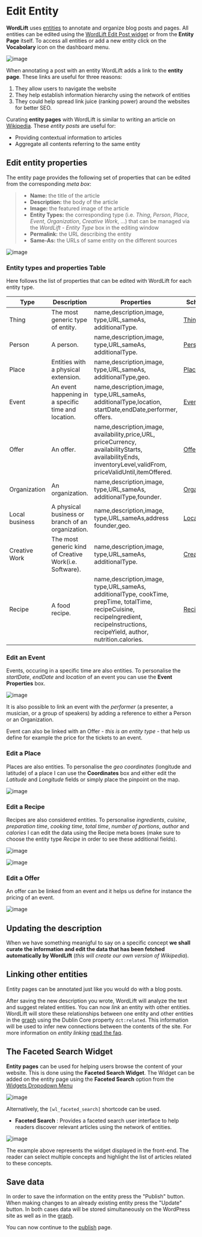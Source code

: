 # Edit Entity

**WordLift** uses [entities](key-concepts#entity) to annotate and organize blog posts and pages.
All entities can be edited using the [WordLift Edit Post widget](analysis#wordLift-edit-post-widget) or from the **Entity Page** itself. To access all entities or add a new entity click on the **Vocabolary** icon on the dashboard menu.

![image](./images/wordlift-edit-entity-vocabulary.png)

When annotating a post with an entity WordLift adds a link to the **entity page**.
These links are useful for three reasons:

1. They allow users to navigate the website
2. They help establish information hierarchy using the network of entities
3. They could help spread link juice (ranking power) around the websites for better SEO.

Curating **entity pages** with WordLift is similar to writing an article on [Wikipedia](http://wikipedia.org). These *entity posts* are useful for:

- Providing contextual information to articles
- Aggregate all contents referring to the same entity

## Edit entity properties

The entity page provides the following set of properties that can be edited from the corresponding *meta box*:

> - **Name:** the title of the article
> - **Description:** the body of the article
> - **Image:** the featured image of the article
> - **Entity Types:** the corresponding type (i.e. *Thing*, *Person*, *Place*, *Event*, *Organization*, *Creative Work*, ...) that can be managed via the *WordLift - Entity Type* box in the editing window
> - **Permalink:** the URL describing the entity
> - **Same-As:** the URLs of same entity on the different sources

![image](./images/wordlift-edit-entity-informations.png)

### Entity types and properties Table

Here follows the list of properties that can be edited with WordLift for each entity type.

| Type           | Description                                            | Properties                                                                                                                                                                            | Schema.org      |
| -------------- | ------------------------------------------------------ | ------------------------------------------------------------------------------------------------------------------------------------------------------------------------------------- | --------------- |
| Thing          | The most generic type of entity.                       | name,description,image, type,URL,sameAs, additionalType.                                                                                                                              | [Thing]         |
| Person         | A person.                                              | name,description,image, type,URL,sameAs, additionalType.                                                                                                                              | [Person]        |
| Place          | Entities with a physical extension.                    | name,description,image, type,URL,sameAs, additionalType,geo.                                                                                                                          | [Place]         |
| Event          | An event happening in a specific time and location.    | name,description,image, type,URL,sameAs, additionalType,location, startDate,endDate,performer, offers.                                                                                | [Event]         |
| Offer          | An offer.                                              | name,description,image, availability,price,URL, priceCurrency, availabilityStarts, availabilityEnds, inventoryLevel,validFrom, priceValidUntil,itemOffered.                           | [Offer]         |
| Organization   | An organization.                                       | name,description,image, type,URL,sameAs, additionalType,founder.                                                                                                                      | [Organization]  |
| Local business | A physical business or branch of an organization.      | name,description,image, type,URL,sameAs,address founder,geo.                                                                                                                          | [LocalBusiness] |
| Creative Work  | The most generic kind of Creative Work(i.e. Software). | name,description,image, type,URL,sameAs, additionalType.                                                                                                                              | [CreativeWork]  |
| Recipe         | A food recipe.                                         | name,description,image, type,URL,sameAs, additionalType, cookTime, prepTime, totalTime, recipeCuisine, recipeIngredient, recipeInstructions, recipeYield, author, nutrition.calories. | [Recipe]        |

### Edit an Event

Events, occuring in a specific time are also entities. To personalise the *startDate*, *endDate* and *location* of an event you can use the **Event Properties** box.

![image](./images/wordlift-edit-entity-event.png)

It is also possible to link an event with the *performer* (a presenter, a musician, or a group of speakers) by adding a reference to either a Person or an Organization.

Event can also be linked with an Offer - *this is an entity type* - that help us define for example the price for the tickets to an event.

### Edit a Place

Places are also entities. To personalise the *geo coordinates* (longitude and latitude) of a place I can use the **Coordinates** box and either edit the *Latitude* and *Longitude* fields or simply place the pinpoint on the map.

![image](./images/wordlift-edit-entity-place.png)

### Edit a Recipe

Recipes are also considered entities. To personalise *ingredients*, *cuisine*, *preparation time*, *cooking time*, *total time*, *number of portions*, *author* and *calories* I can edit the data using the Recipe meta boxes (make sure to choose the entity type *Recipe* in order to see these additional fields).

![image](./images/wordlift-edit-entity-recipe-01.png)

![image](./images/wordlift-edit-entity-recipe-02.png)

### Edit a Offer

An offer can be linked from an event and it helps us define for instance the pricing of an event.

![image](./images/wordlift-edit-entity-offer.png)

## Updating the description

When we have something meanigful to say on a specific concept **we shall curate the information and edit the data that has been fetched automatically by WordLift** (*this will create our own version of Wikipedia*).

## Linking other entities

Entity pages can be annotated just like you would do with a blog posts.

After saving the new description you wrote, WordLift will analyze the text and suggest related entities. You can now *link* an entity with other entities. WordLift will store these relationships between one entity and other entities in the [graph](key-concepts#knowledge-graph) using the Dublin Core property `dct:related`. This information will be used to infer new connections between the contents of the site. For more information on *entity linking* [read the faq](faq#when-should-i-link-one-entity-to-another).

## The Faceted Search Widget

**Entity pages** can be used for helping users browse the content of your website. This is done using the **Faceted Search Widget**.
The Widget can be added on the entity page using the **Faceted Search** option from the [Widgets Dropodown Menu](analysis#wordlift-widgets-menu)

![image](./images/wordlift-edit-entity-faceted-search-widget.png)

Alternatively, the `[wl_faceted_search]` shortcode can be used.

- **Faceted Search**
  : Provides a faceted search user interface to help readers discover relevant articles using the network of entities.

![image](./images/wordlift-edit-entity-faceted-search-widget-frontend.gif)

The example above represents the widget displayed in the front-end. The reader can select multiple concepts and highlight the list of articles related to these concepts.

## Save data

In order to save the information on the entity press the "Publish" button.
When making changes to an already existing entity press the "Update" button. In both cases data will be stored simultaneously on the WordPress site as well as in the [graph](key-concepts#knowledge-graph).

You can now continue to the [publish](publish) page.

[creativework]: http://schema.org/CreativeWork
[event]: http://schema.org/Event
[localbusiness]: http://schema.org/LocalBusiness
[offer]: http://schema.org/Offer
[organization]: http://schema.org/Organization
[person]: http://schema.org/Person
[place]: http://schema.org/Place
[recipe]: http://schema.org/Recipe
[thing]: http://schema.org/Thing
